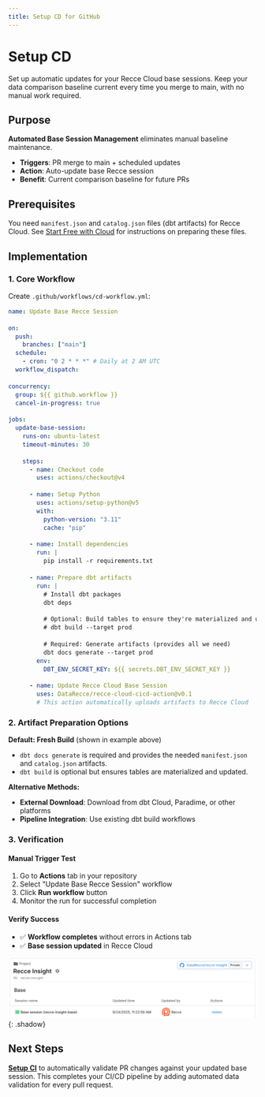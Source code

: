 ```yaml
---
title: Setup CD for GitHub
---
```


# Setup CD

Set up automatic updates for your Recce Cloud base sessions. Keep your data comparison baseline current every time you merge to main, with no manual work required.

## Purpose

**Automated Base Session Management** eliminates manual baseline maintenance.

- **Triggers**: PR merge to main + scheduled updates
- **Action**: Auto-update base Recce session
- **Benefit**: Current comparison baseline for future PRs

## Prerequisites

You need `manifest.json` and `catalog.json` files (dbt artifacts) for Recce Cloud. See [Start Free with Cloud](../../2-getting-started/start-free-with-cloud.md) for instructions on preparing these files.

## Implementation

### 1. Core Workflow

Create `.github/workflows/cd-workflow.yml`:

```yaml
name: Update Base Recce Session

on:
  push:
    branches: ["main"]
  schedule:
    - cron: "0 2 * * *" # Daily at 2 AM UTC
  workflow_dispatch:

concurrency:
  group: ${{ github.workflow }}
  cancel-in-progress: true

jobs:
  update-base-session:
    runs-on: ubuntu-latest
    timeout-minutes: 30

    steps:
      - name: Checkout code
        uses: actions/checkout@v4

      - name: Setup Python
        uses: actions/setup-python@v5
        with:
          python-version: "3.11"
          cache: "pip"

      - name: Install dependencies
        run: |
          pip install -r requirements.txt

      - name: Prepare dbt artifacts
        run: |
          # Install dbt packages
          dbt deps

          # Optional: Build tables to ensure they're materialized and updated
          # dbt build --target prod

          # Required: Generate artifacts (provides all we need)
          dbt docs generate --target prod
        env:
          DBT_ENV_SECRET_KEY: ${{ secrets.DBT_ENV_SECRET_KEY }}

      - name: Update Recce Cloud Base Session
        uses: DataRecce/recce-cloud-cicd-action@v0.1
        # This action automatically uploads artifacts to Recce Cloud
```

### 2. Artifact Preparation Options

**Default: Fresh Build** (shown in example above)

- `dbt docs generate` is required and provides the needed `manifest.json` and `catalog.json` artifacts.
- `dbt build` is optional but ensures tables are materialized and updated.

**Alternative Methods:**

- **External Download**: Download from dbt Cloud, Paradime, or other platforms
- **Pipeline Integration**: Use existing dbt build workflows


### 3. Verification

#### Manual Trigger Test

1. Go to **Actions** tab in your repository
2. Select "Update Base Recce Session" workflow
3. Click **Run workflow** button
4. Monitor the run for successful completion

#### Verify Success

- ✅ **Workflow completes** without errors in Actions tab
- ✅ **Base session updated** in Recce Cloud

![Recce Cloud showing updated base sessions](/assets/images/7-cicd/verify-setup-cd.png){: .shadow}

## Next Steps

**[Setup CI](./setup-ci.md)** to automatically validate PR changes against your updated base session. This completes your CI/CD pipeline by adding automated data validation for every pull request.
